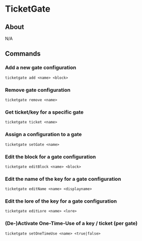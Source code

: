 # TicketGate
## About
N/A

## Commands
### Add a new gate configuration
`ticketgate add <name> <block>`

### Remove gate configuration
`ticketgate remove <name>`

### Get ticket/key for a specific gate
`ticketgate ticket <name>`

### Assign a configuration to a gate
`ticketgate setGate <name>`

### Edit the block for a gate configuration
`ticketgate editBlock <name> <block>`

### Edit the name of the key for a gate configuration
`ticketgate editName <name> <displayname>`

### Edit the lore of the key for a gate configuration
`ticketgate editLore <name> <lore>`

### (De-)Activate One-Time-Use of a key / ticket (per gate)
`ticketgate setOneTimeUse <name> <true|false>`
